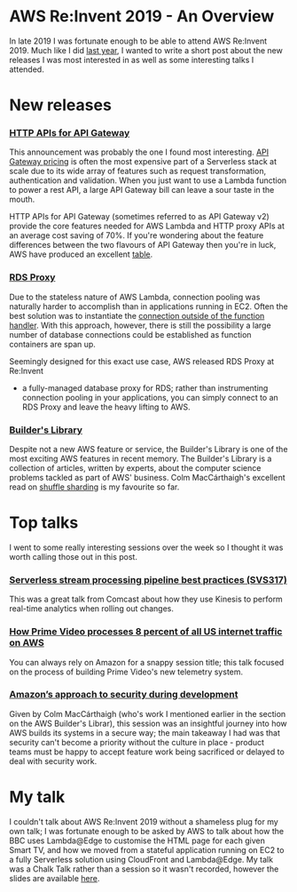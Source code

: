 # AWS Re:Invent 2019 - An Overview

In late 2019 I was fortunate enough to be able to attend AWS Re:Invent 2019.
Much like I did [last year](/blog/005), I wanted to write
a short post about the new releases I was most interested in as well as some
interesting talks I attended.

# New releases

### [HTTP APIs for API Gateway](https://aws.amazon.com/blogs/compute/announcing-http-apis-for-amazon-api-gateway/)
This announcement was probably the one I found most interesting. [API Gateway
pricing](https://epsagon.com/blog/dont-be-surprised-by-your-serverless-bill/) is
often the most expensive part of a Serverless stack at scale due to its wide
array of features such as request transformation, authentication and validation.
When you just want to use a Lambda function to power a rest API, a large API
Gateway bill can leave a sour taste in the mouth.

HTTP APIs for API Gateway (sometimes referred to as API Gateway v2) provide the
core features needed for AWS Lambda and HTTP proxy APIs at an average cost
saving of 70%. If you're wondering about the feature differences between the two
flavours of API Gateway then you're in luck, AWS have produced an excellent
[table](https://docs.aws.amazon.com/apigateway/latest/developerguide/http-api-vs-rest.html).

### [RDS Proxy](https://aws.amazon.com/about-aws/whats-new/2019/12/amazon-rds-proxy-available-in-preview/)
Due to the stateless nature of AWS Lambda, connection pooling was naturally
harder to accomplish than in applications running in EC2. Often the best
solution was to instantiate the
[connection outside of the function handler](https://spotinst.com/blog/best-practices-serverless-connection-pooling-database/). With this approach,
however, there is still the possibility a large number of database connections
could be established as function containers are span up.

Seemingly designed for this exact use case, AWS released RDS Proxy at Re:Invent
- a fully-managed database proxy for RDS; rather than instrumenting connection
pooling in your applications, you can simply connect to an RDS Proxy and leave
the heavy lifting to AWS.

### [Builder's Library](https://aws.amazon.com/blogs/aws/check-out-the-amazon-builders-library-this-is-how-we-do-it/)
Despite not a new AWS feature or service, the Builder's Library is one of the
most exciting AWS features in recent memory. The Builder's Library is a
collection of articles, written by experts, about the computer science problems
tackled as part of AWS' business. Colm MacCárthaigh's excellent read on
[shuffle sharding](https://aws.amazon.com/builders-library/workload-isolation-using-shuffle-sharding/)
is my favourite so far.

# Top talks
I went to some really interesting sessions over the week so I thought it was
worth calling those out in this post.

### [Serverless stream processing pipeline best practices (SVS317)](https://www.youtube.com/watch?v=2SGOyhwcbV4)
This was a great talk from Comcast about how they use Kinesis to perform
real-time analytics when rolling out changes.

### [How Prime Video processes 8 percent of all US internet traffic on AWS](https://www.youtube.com/watch?v=V4QDq-OFojQ)
You can always rely on Amazon for a snappy session title; this talk focused on
the process of building Prime Video's new telemetry system.

### [Amazon’s approach to security during development](https://www.youtube.com/watch?v=NeR7FhHqDGQ)
Given by Colm MacCárthaigh (who's work I mentioned earlier in the section on the
AWS Builder's Librar), this session was an insightful journey into how AWS
builds its systems in a secure way; the main takeaway I had was that security
can't become a priority without the culture in place - product teams must be
happy to accept feature work being sacrificed or delayed to deal with security
work.

# My talk
I couldn't talk about AWS Re:Invent 2019 without a shameless plug for my own
talk; I was fortunate enough to be asked by AWS to talk about how the BBC uses
Lambda@Edge to customise the HTML page for each given Smart TV, and how we moved
from a stateful application running on EC2 to a fully Serverless solution using
CloudFront and Lambda@Edge. My talk was a Chalk Talk rather than a session so it
wasn't recorded, however the slides are available
[here](https://d1.awsstatic.com/events/reinvent/2019/How_the_BBC_uses_Lambda@Edge_to_customize_device_pages_NET312.pdf).
